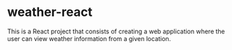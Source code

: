 # weather-react
This is a React project that consists of creating a web application where the user can view weather information from a given location.
